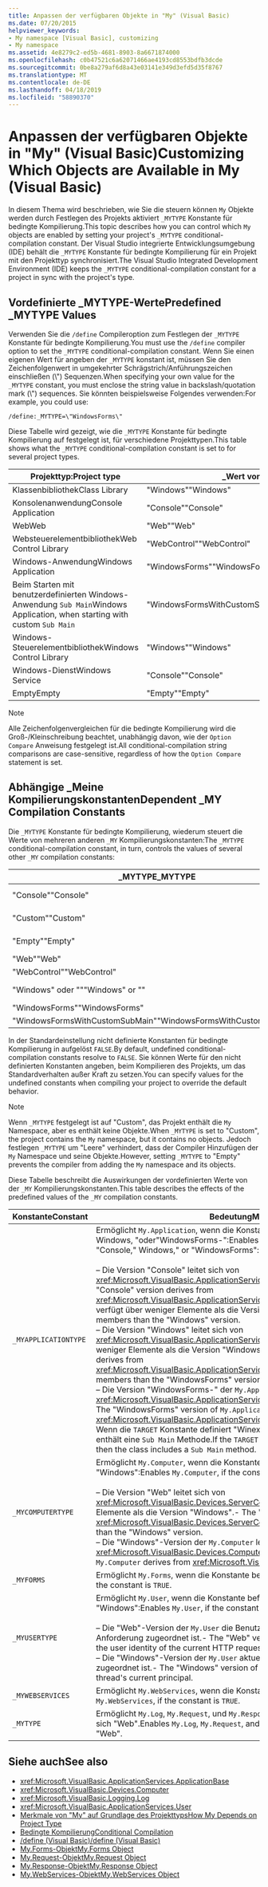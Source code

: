 ```yaml
---
title: Anpassen der verfügbaren Objekte in "My" (Visual Basic)
ms.date: 07/20/2015
helpviewer_keywords:
- My namespace [Visual Basic], customizing
- My namespace
ms.assetid: 4e8279c2-ed5b-4681-8903-8a6671874000
ms.openlocfilehash: c0b47521c6a62071466ae4193cd8553bdfb3dcde
ms.sourcegitcommit: 0be8a279af6d8a43e03141e349d3efd5d35f8767
ms.translationtype: MT
ms.contentlocale: de-DE
ms.lasthandoff: 04/18/2019
ms.locfileid: "58890370"
---
```

# <a name="customizing-which-objects-are-available-in-my-visual-basic"></a><span data-ttu-id="98743-102">Anpassen der verfügbaren Objekte in "My" (Visual Basic)</span><span class="sxs-lookup"><span data-stu-id="98743-102">Customizing Which Objects are Available in My (Visual Basic)</span></span>

<span data-ttu-id="98743-103">In diesem Thema wird beschrieben, wie Sie die steuern können `My` Objekte werden durch Festlegen des Projekts aktiviert `_MYTYPE` Konstante für bedingte Kompilierung.</span><span class="sxs-lookup"><span data-stu-id="98743-103">This topic describes how you can control which `My` objects are enabled by setting your project's `_MYTYPE` conditional-compilation constant.</span></span> <span data-ttu-id="98743-104">Der Visual Studio integrierte Entwicklungsumgebung (IDE) behält die `_MYTYPE` Konstante für bedingte Kompilierung für ein Projekt mit den Projekttyp synchronisiert.</span><span class="sxs-lookup"><span data-stu-id="98743-104">The Visual Studio Integrated Development Environment (IDE) keeps the `_MYTYPE` conditional-compilation constant for a project in sync with the project's type.</span></span>  
  
## <a name="predefined-mytype-values"></a><span data-ttu-id="98743-105">Vordefinierte \_MYTYPE-Werte</span><span class="sxs-lookup"><span data-stu-id="98743-105">Predefined \_MYTYPE Values</span></span>  

<span data-ttu-id="98743-106">Verwenden Sie die `/define` Compileroption zum Festlegen der `_MYTYPE` Konstante für bedingte Kompilierung.</span><span class="sxs-lookup"><span data-stu-id="98743-106">You must use the `/define` compiler option to set the `_MYTYPE` conditional-compilation constant.</span></span> <span data-ttu-id="98743-107">Wenn Sie einen eigenen Wert für angeben der `_MYTYPE` konstant ist, müssen Sie den Zeichenfolgenwert in umgekehrter Schrägstrich/Anführungszeichen einschließen (\\") Sequenzen.</span><span class="sxs-lookup"><span data-stu-id="98743-107">When specifying your own value for the `_MYTYPE` constant, you must enclose the string value in backslash/quotation mark (\\") sequences.</span></span> <span data-ttu-id="98743-108">Sie könnten beispielsweise Folgendes verwenden:</span><span class="sxs-lookup"><span data-stu-id="98743-108">For example, you could use:</span></span>  
  
```  
/define:_MYTYPE=\"WindowsForms\"  
```  
  
 <span data-ttu-id="98743-109">Diese Tabelle wird gezeigt, wie die `_MYTYPE` Konstante für bedingte Kompilierung auf festgelegt ist, für verschiedene Projekttypen.</span><span class="sxs-lookup"><span data-stu-id="98743-109">This table shows what the `_MYTYPE` conditional-compilation constant is set to for several project types.</span></span>  
  
|<span data-ttu-id="98743-110">Projekttyp:</span><span class="sxs-lookup"><span data-stu-id="98743-110">Project type</span></span>|<span data-ttu-id="98743-111">\_Wert von MYTYPE</span><span class="sxs-lookup"><span data-stu-id="98743-111">\_MYTYPE value</span></span>|  
|------------------|--------------------|  
|<span data-ttu-id="98743-112">Klassenbibliothek</span><span class="sxs-lookup"><span data-stu-id="98743-112">Class Library</span></span>|<span data-ttu-id="98743-113">"Windows"</span><span class="sxs-lookup"><span data-stu-id="98743-113">"Windows"</span></span>|  
|<span data-ttu-id="98743-114">Konsolenanwendung</span><span class="sxs-lookup"><span data-stu-id="98743-114">Console Application</span></span>|<span data-ttu-id="98743-115">"Console"</span><span class="sxs-lookup"><span data-stu-id="98743-115">"Console"</span></span>|  
|<span data-ttu-id="98743-116">Web</span><span class="sxs-lookup"><span data-stu-id="98743-116">Web</span></span>|<span data-ttu-id="98743-117">"Web"</span><span class="sxs-lookup"><span data-stu-id="98743-117">"Web"</span></span>|  
|<span data-ttu-id="98743-118">Websteuerelementbibliothek</span><span class="sxs-lookup"><span data-stu-id="98743-118">Web Control Library</span></span>|<span data-ttu-id="98743-119">"WebControl"</span><span class="sxs-lookup"><span data-stu-id="98743-119">"WebControl"</span></span>|  
|<span data-ttu-id="98743-120">Windows-Anwendung</span><span class="sxs-lookup"><span data-stu-id="98743-120">Windows Application</span></span>|<span data-ttu-id="98743-121">"WindowsForms"</span><span class="sxs-lookup"><span data-stu-id="98743-121">"WindowsForms"</span></span>|  
|<span data-ttu-id="98743-122">Beim Starten mit benutzerdefinierten Windows-Anwendung `Sub Main`</span><span class="sxs-lookup"><span data-stu-id="98743-122">Windows Application, when starting with custom `Sub Main`</span></span>|<span data-ttu-id="98743-123">"WindowsFormsWithCustomSubMain"</span><span class="sxs-lookup"><span data-stu-id="98743-123">"WindowsFormsWithCustomSubMain"</span></span>|  
|<span data-ttu-id="98743-124">Windows-Steuerelementbibliothek</span><span class="sxs-lookup"><span data-stu-id="98743-124">Windows Control Library</span></span>|<span data-ttu-id="98743-125">"Windows"</span><span class="sxs-lookup"><span data-stu-id="98743-125">"Windows"</span></span>|  
|<span data-ttu-id="98743-126">Windows-Dienst</span><span class="sxs-lookup"><span data-stu-id="98743-126">Windows Service</span></span>|<span data-ttu-id="98743-127">"Console"</span><span class="sxs-lookup"><span data-stu-id="98743-127">"Console"</span></span>|  
|<span data-ttu-id="98743-128">Empty</span><span class="sxs-lookup"><span data-stu-id="98743-128">Empty</span></span>|<span data-ttu-id="98743-129">"Empty"</span><span class="sxs-lookup"><span data-stu-id="98743-129">"Empty"</span></span>|  
  
> [!NOTE]
> <span data-ttu-id="98743-130">Alle Zeichenfolgenvergleichen für die bedingte Kompilierung wird die Groß-/Kleinschreibung beachtet, unabhängig davon, wie der `Option Compare` Anweisung festgelegt ist.</span><span class="sxs-lookup"><span data-stu-id="98743-130">All conditional-compilation string comparisons are case-sensitive, regardless of how the `Option Compare` statement is set.</span></span>  
  
## <a name="dependent-my-compilation-constants"></a><span data-ttu-id="98743-131">Abhängige \_Meine Kompilierungskonstanten</span><span class="sxs-lookup"><span data-stu-id="98743-131">Dependent \_MY Compilation Constants</span></span>  

<span data-ttu-id="98743-132">Die `_MYTYPE` Konstante für bedingte Kompilierung, wiederum steuert die Werte von mehreren anderen `_MY` Kompilierungskonstanten:</span><span class="sxs-lookup"><span data-stu-id="98743-132">The `_MYTYPE` conditional-compilation constant, in turn, controls the values of several other `_MY` compilation constants:</span></span>  
  
|<span data-ttu-id="98743-133">\_MYTYPE</span><span class="sxs-lookup"><span data-stu-id="98743-133">\_MYTYPE</span></span>|<span data-ttu-id="98743-134">\_MYAPPLICATIONTYPE</span><span class="sxs-lookup"><span data-stu-id="98743-134">\_MYAPPLICATIONTYPE</span></span>|<span data-ttu-id="98743-135">\_MYCOMPUTERTYPE</span><span class="sxs-lookup"><span data-stu-id="98743-135">\_MYCOMPUTERTYPE</span></span>|<span data-ttu-id="98743-136">\_MYFORMS</span><span class="sxs-lookup"><span data-stu-id="98743-136">\_MYFORMS</span></span>|<span data-ttu-id="98743-137">\_MYUSERTYPE</span><span class="sxs-lookup"><span data-stu-id="98743-137">\_MYUSERTYPE</span></span>|<span data-ttu-id="98743-138">\_MYWEBSERVICES</span><span class="sxs-lookup"><span data-stu-id="98743-138">\_MYWEBSERVICES</span></span>|  
|--------------|-------------------------|----------------------|---------------|------------------|---------------------|  
|<span data-ttu-id="98743-139">"Console"</span><span class="sxs-lookup"><span data-stu-id="98743-139">"Console"</span></span>|<span data-ttu-id="98743-140">"Console"</span><span class="sxs-lookup"><span data-stu-id="98743-140">"Console"</span></span>|<span data-ttu-id="98743-141">"Windows"</span><span class="sxs-lookup"><span data-stu-id="98743-141">"Windows"</span></span>|<span data-ttu-id="98743-142">Nicht definiert</span><span class="sxs-lookup"><span data-stu-id="98743-142">Undefined</span></span>|<span data-ttu-id="98743-143">"Windows"</span><span class="sxs-lookup"><span data-stu-id="98743-143">"Windows"</span></span>|<span data-ttu-id="98743-144">true</span><span class="sxs-lookup"><span data-stu-id="98743-144">TRUE</span></span>|  
|<span data-ttu-id="98743-145">"Custom"</span><span class="sxs-lookup"><span data-stu-id="98743-145">"Custom"</span></span>|<span data-ttu-id="98743-146">Nicht definiert</span><span class="sxs-lookup"><span data-stu-id="98743-146">Undefined</span></span>|<span data-ttu-id="98743-147">Nicht definiert</span><span class="sxs-lookup"><span data-stu-id="98743-147">Undefined</span></span>|<span data-ttu-id="98743-148">Nicht definiert</span><span class="sxs-lookup"><span data-stu-id="98743-148">Undefined</span></span>|<span data-ttu-id="98743-149">Nicht definiert</span><span class="sxs-lookup"><span data-stu-id="98743-149">Undefined</span></span>|<span data-ttu-id="98743-150">Nicht definiert</span><span class="sxs-lookup"><span data-stu-id="98743-150">Undefined</span></span>|  
|<span data-ttu-id="98743-151">"Empty"</span><span class="sxs-lookup"><span data-stu-id="98743-151">"Empty"</span></span>|<span data-ttu-id="98743-152">Nicht definiert</span><span class="sxs-lookup"><span data-stu-id="98743-152">Undefined</span></span>|<span data-ttu-id="98743-153">Nicht definiert</span><span class="sxs-lookup"><span data-stu-id="98743-153">Undefined</span></span>|<span data-ttu-id="98743-154">Nicht definiert</span><span class="sxs-lookup"><span data-stu-id="98743-154">Undefined</span></span>|<span data-ttu-id="98743-155">Nicht definiert</span><span class="sxs-lookup"><span data-stu-id="98743-155">Undefined</span></span>|<span data-ttu-id="98743-156">Nicht definiert</span><span class="sxs-lookup"><span data-stu-id="98743-156">Undefined</span></span>|  
|<span data-ttu-id="98743-157">"Web"</span><span class="sxs-lookup"><span data-stu-id="98743-157">"Web"</span></span>|<span data-ttu-id="98743-158">Nicht definiert</span><span class="sxs-lookup"><span data-stu-id="98743-158">Undefined</span></span>|<span data-ttu-id="98743-159">"Web"</span><span class="sxs-lookup"><span data-stu-id="98743-159">"Web"</span></span>|<span data-ttu-id="98743-160">false</span><span class="sxs-lookup"><span data-stu-id="98743-160">FALSE</span></span>|<span data-ttu-id="98743-161">"Web"</span><span class="sxs-lookup"><span data-stu-id="98743-161">"Web"</span></span>|<span data-ttu-id="98743-162">false</span><span class="sxs-lookup"><span data-stu-id="98743-162">FALSE</span></span>|  
|<span data-ttu-id="98743-163">"WebControl"</span><span class="sxs-lookup"><span data-stu-id="98743-163">"WebControl"</span></span>|<span data-ttu-id="98743-164">Nicht definiert</span><span class="sxs-lookup"><span data-stu-id="98743-164">Undefined</span></span>|<span data-ttu-id="98743-165">"Web"</span><span class="sxs-lookup"><span data-stu-id="98743-165">"Web"</span></span>|<span data-ttu-id="98743-166">false</span><span class="sxs-lookup"><span data-stu-id="98743-166">FALSE</span></span>|<span data-ttu-id="98743-167">"Web"</span><span class="sxs-lookup"><span data-stu-id="98743-167">"Web"</span></span>|<span data-ttu-id="98743-168">true</span><span class="sxs-lookup"><span data-stu-id="98743-168">TRUE</span></span>|  
|<span data-ttu-id="98743-169">"Windows" oder ""</span><span class="sxs-lookup"><span data-stu-id="98743-169">"Windows" or ""</span></span>|<span data-ttu-id="98743-170">"Windows"</span><span class="sxs-lookup"><span data-stu-id="98743-170">"Windows"</span></span>|<span data-ttu-id="98743-171">"Windows"</span><span class="sxs-lookup"><span data-stu-id="98743-171">"Windows"</span></span>|<span data-ttu-id="98743-172">Nicht definiert</span><span class="sxs-lookup"><span data-stu-id="98743-172">Undefined</span></span>|<span data-ttu-id="98743-173">"Windows"</span><span class="sxs-lookup"><span data-stu-id="98743-173">"Windows"</span></span>|<span data-ttu-id="98743-174">true</span><span class="sxs-lookup"><span data-stu-id="98743-174">TRUE</span></span>|  
|<span data-ttu-id="98743-175">"WindowsForms"</span><span class="sxs-lookup"><span data-stu-id="98743-175">"WindowsForms"</span></span>|<span data-ttu-id="98743-176">"WindowsForms"</span><span class="sxs-lookup"><span data-stu-id="98743-176">"WindowsForms"</span></span>|<span data-ttu-id="98743-177">"Windows"</span><span class="sxs-lookup"><span data-stu-id="98743-177">"Windows"</span></span>|<span data-ttu-id="98743-178">true</span><span class="sxs-lookup"><span data-stu-id="98743-178">TRUE</span></span>|<span data-ttu-id="98743-179">"Windows"</span><span class="sxs-lookup"><span data-stu-id="98743-179">"Windows"</span></span>|<span data-ttu-id="98743-180">true</span><span class="sxs-lookup"><span data-stu-id="98743-180">TRUE</span></span>|  
|<span data-ttu-id="98743-181">"WindowsFormsWithCustomSubMain"</span><span class="sxs-lookup"><span data-stu-id="98743-181">"WindowsFormsWithCustomSubMain"</span></span>|<span data-ttu-id="98743-182">"Console"</span><span class="sxs-lookup"><span data-stu-id="98743-182">"Console"</span></span>|<span data-ttu-id="98743-183">"Windows"</span><span class="sxs-lookup"><span data-stu-id="98743-183">"Windows"</span></span>|<span data-ttu-id="98743-184">true</span><span class="sxs-lookup"><span data-stu-id="98743-184">TRUE</span></span>|<span data-ttu-id="98743-185">"Windows"</span><span class="sxs-lookup"><span data-stu-id="98743-185">"Windows"</span></span>|<span data-ttu-id="98743-186">true</span><span class="sxs-lookup"><span data-stu-id="98743-186">TRUE</span></span>|  
  
 <span data-ttu-id="98743-187">In der Standardeinstellung nicht definierte Konstanten für bedingte Kompilierung in aufgelöst `FALSE`.</span><span class="sxs-lookup"><span data-stu-id="98743-187">By default, undefined conditional-compilation constants resolve to `FALSE`.</span></span> <span data-ttu-id="98743-188">Sie können Werte für den nicht definierten Konstanten angeben, beim Kompilieren des Projekts, um das Standardverhalten außer Kraft zu setzen.</span><span class="sxs-lookup"><span data-stu-id="98743-188">You can specify values for the undefined constants when compiling your project to override the default behavior.</span></span>  
  
> [!NOTE]
> <span data-ttu-id="98743-189">Wenn `_MYTYPE` festgelegt ist auf "Custom", das Projekt enthält die `My` Namespace, aber es enthält keine Objekte.</span><span class="sxs-lookup"><span data-stu-id="98743-189">When `_MYTYPE` is set to "Custom", the project contains the `My` namespace, but it contains no objects.</span></span> <span data-ttu-id="98743-190">Jedoch festlegen `_MYTYPE` um "Leere" verhindert, dass der Compiler Hinzufügen der `My` Namespace und seine Objekte.</span><span class="sxs-lookup"><span data-stu-id="98743-190">However, setting `_MYTYPE` to "Empty" prevents the compiler from adding the `My` namespace and its objects.</span></span>  
  
 <span data-ttu-id="98743-191">Diese Tabelle beschreibt die Auswirkungen der vordefinierten Werte von der `_MY` Kompilierungskonstanten.</span><span class="sxs-lookup"><span data-stu-id="98743-191">This table describes the effects of the predefined values of the `_MY` compilation constants.</span></span>  
  
|<span data-ttu-id="98743-192">Konstante</span><span class="sxs-lookup"><span data-stu-id="98743-192">Constant</span></span>|<span data-ttu-id="98743-193">Bedeutung</span><span class="sxs-lookup"><span data-stu-id="98743-193">Meaning</span></span>|  
|--------------|-------------|  
|`_MYAPPLICATIONTYPE`|<span data-ttu-id="98743-194">Ermöglicht `My.Application`, wenn die Konstante befindet sich "Console", Windows, "oder"WindowsForms-":</span><span class="sxs-lookup"><span data-stu-id="98743-194">Enables `My.Application`, if the constant is "Console," Windows," or "WindowsForms":</span></span><br /><br /> <span data-ttu-id="98743-195">– Die Version "Console" leitet sich von <xref:Microsoft.VisualBasic.ApplicationServices.ConsoleApplicationBase>.</span><span class="sxs-lookup"><span data-stu-id="98743-195">-   The "Console" version derives from <xref:Microsoft.VisualBasic.ApplicationServices.ConsoleApplicationBase>.</span></span> <span data-ttu-id="98743-196">und verfügt über weniger Elemente als die Version "Windows".</span><span class="sxs-lookup"><span data-stu-id="98743-196">and has fewer members than the "Windows" version.</span></span><br /><span data-ttu-id="98743-197">– Die Version "Windows" leitet sich von <xref:Microsoft.VisualBasic.ApplicationServices.ApplicationBase>und verfügt über weniger Elemente als die Version "WindowsForms-".</span><span class="sxs-lookup"><span data-stu-id="98743-197">-   The "Windows" version derives from <xref:Microsoft.VisualBasic.ApplicationServices.ApplicationBase>.and has fewer members than the "WindowsForms" version.</span></span><br /><span data-ttu-id="98743-198">– Die Version "WindowsForms-" der `My.Application` leitet sich von <xref:Microsoft.VisualBasic.ApplicationServices.WindowsFormsApplicationBase>.</span><span class="sxs-lookup"><span data-stu-id="98743-198">-   The "WindowsForms" version of `My.Application` derives from <xref:Microsoft.VisualBasic.ApplicationServices.WindowsFormsApplicationBase>.</span></span> <span data-ttu-id="98743-199">Wenn die `TARGET` Konstante definiert "Winexe", und klicken Sie dann die Klasse enthält eine `Sub Main` Methode.</span><span class="sxs-lookup"><span data-stu-id="98743-199">If the `TARGET` constant is defined to be "winexe", then the class includes a `Sub Main` method.</span></span>|  
|`_MYCOMPUTERTYPE`|<span data-ttu-id="98743-200">Ermöglicht `My.Computer`, wenn die Konstante befindet sich "Web" oder "Windows":</span><span class="sxs-lookup"><span data-stu-id="98743-200">Enables `My.Computer`, if the constant is "Web" or "Windows":</span></span><br /><br /> <span data-ttu-id="98743-201">– Die Version "Web" leitet sich von <xref:Microsoft.VisualBasic.Devices.ServerComputer>, und verfügt über weniger Elemente als die Version "Windows".</span><span class="sxs-lookup"><span data-stu-id="98743-201">-   The "Web" version derives from <xref:Microsoft.VisualBasic.Devices.ServerComputer>, and has fewer members than the "Windows" version.</span></span><br /><span data-ttu-id="98743-202">– Die "Windows"-Version der `My.Computer` leitet sich von <xref:Microsoft.VisualBasic.Devices.Computer>.</span><span class="sxs-lookup"><span data-stu-id="98743-202">-   The "Windows" version of `My.Computer` derives from <xref:Microsoft.VisualBasic.Devices.Computer>.</span></span>|  
|`_MYFORMS`|<span data-ttu-id="98743-203">Ermöglicht `My.Forms`, wenn die Konstante befindet sich `TRUE`.</span><span class="sxs-lookup"><span data-stu-id="98743-203">Enables `My.Forms`, if the constant is `TRUE`.</span></span>|  
|`_MYUSERTYPE`|<span data-ttu-id="98743-204">Ermöglicht `My.User`, wenn die Konstante befindet sich "Web" oder "Windows":</span><span class="sxs-lookup"><span data-stu-id="98743-204">Enables `My.User`, if the constant is "Web" or "Windows":</span></span><br /><br /> <span data-ttu-id="98743-205">– Die "Web"-Version der `My.User` die Benutzeridentität des die aktuelle HTTP-Anforderung zugeordnet ist.</span><span class="sxs-lookup"><span data-stu-id="98743-205">-   The "Web" version of `My.User` is associated with the user identity of the current HTTP request.</span></span><br /><span data-ttu-id="98743-206">– Die "Windows"-Version der `My.User` aktuellen Prinzipal des Threads zugeordnet ist.</span><span class="sxs-lookup"><span data-stu-id="98743-206">-   The "Windows" version of `My.User` is associated with the thread's current principal.</span></span>|  
|`_MYWEBSERVICES`|<span data-ttu-id="98743-207">Ermöglicht `My.WebServices`, wenn die Konstante befindet sich `TRUE`.</span><span class="sxs-lookup"><span data-stu-id="98743-207">Enables `My.WebServices`, if the constant is `TRUE`.</span></span>|  
|`_MYTYPE`|<span data-ttu-id="98743-208">Ermöglicht `My.Log`, `My.Request`, und `My.Response`, wenn die Konstante befindet sich "Web".</span><span class="sxs-lookup"><span data-stu-id="98743-208">Enables `My.Log`, `My.Request`, and `My.Response`, if the constant is "Web".</span></span>|  
  
## <a name="see-also"></a><span data-ttu-id="98743-209">Siehe auch</span><span class="sxs-lookup"><span data-stu-id="98743-209">See also</span></span>

- <xref:Microsoft.VisualBasic.ApplicationServices.ApplicationBase>
- <xref:Microsoft.VisualBasic.Devices.Computer>
- <xref:Microsoft.VisualBasic.Logging.Log>
- <xref:Microsoft.VisualBasic.ApplicationServices.User>
- [<span data-ttu-id="98743-210">Merkmale von "My" auf Grundlage des Projekttyps</span><span class="sxs-lookup"><span data-stu-id="98743-210">How My Depends on Project Type</span></span>](../../../visual-basic/developing-apps/development-with-my/how-my-depends-on-project-type.md)
- [<span data-ttu-id="98743-211">Bedingte Kompilierung</span><span class="sxs-lookup"><span data-stu-id="98743-211">Conditional Compilation</span></span>](../../../visual-basic/programming-guide/program-structure/conditional-compilation.md)
- [<span data-ttu-id="98743-212">/define (Visual Basic)</span><span class="sxs-lookup"><span data-stu-id="98743-212">/define (Visual Basic)</span></span>](../../../visual-basic/reference/command-line-compiler/define.md)
- [<span data-ttu-id="98743-213">My.Forms-Objekt</span><span class="sxs-lookup"><span data-stu-id="98743-213">My.Forms Object</span></span>](../../../visual-basic/language-reference/objects/my-forms-object.md)
- [<span data-ttu-id="98743-214">My.Request-Objekt</span><span class="sxs-lookup"><span data-stu-id="98743-214">My.Request Object</span></span>](../../../visual-basic/language-reference/objects/my-request-object.md)
- [<span data-ttu-id="98743-215">My.Response-Objekt</span><span class="sxs-lookup"><span data-stu-id="98743-215">My.Response Object</span></span>](../../../visual-basic/language-reference/objects/my-response-object.md)
- [<span data-ttu-id="98743-216">My.WebServices-Objekt</span><span class="sxs-lookup"><span data-stu-id="98743-216">My.WebServices Object</span></span>](../../../visual-basic/language-reference/objects/my-webservices-object.md)
